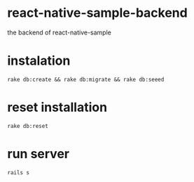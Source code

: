 # react-native-sample-backend
the backend of react-native-sample

# instalation

    rake db:create && rake db:migrate && rake db:seeed
    
# reset installation

    rake db:reset
    
# run server

    rails s
